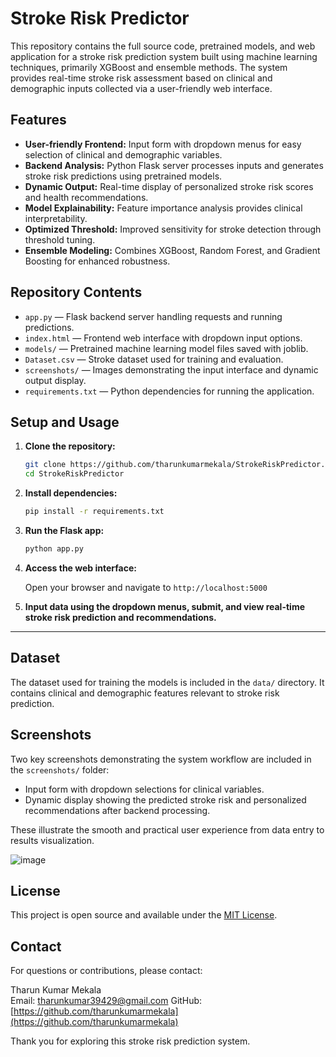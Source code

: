 
# Stroke Risk Predictor

This repository contains the full source code, pretrained models, and web application for a stroke risk prediction system built using machine learning techniques, primarily XGBoost and ensemble methods. The system provides real-time stroke risk assessment based on clinical and demographic inputs collected via a user-friendly web interface.


## Features

- **User-friendly Frontend:** Input form with dropdown menus for easy selection of clinical and demographic variables.
- **Backend Analysis:** Python Flask server processes inputs and generates stroke risk predictions using pretrained models.
- **Dynamic Output:** Real-time display of personalized stroke risk scores and health recommendations.
- **Model Explainability:** Feature importance analysis provides clinical interpretability.
- **Optimized Threshold:** Improved sensitivity for stroke detection through threshold tuning.
- **Ensemble Modeling:** Combines XGBoost, Random Forest, and Gradient Boosting for enhanced robustness.


## Repository Contents

- `app.py` — Flask backend server handling requests and running predictions.
- `index.html` — Frontend web interface with dropdown input options.
- `models/` — Pretrained machine learning model files saved with joblib.
- `Dataset.csv` — Stroke dataset used for training and evaluation.
- `screenshots/` — Images demonstrating the input interface and dynamic output display.
- `requirements.txt` — Python dependencies for running the application.

## Setup and Usage

1. **Clone the repository:**

   ```bash
   git clone https://github.com/tharunkumarmekala/StrokeRiskPredictor.git
   cd StrokeRiskPredictor
   ```

2. **Install dependencies:**

   ```bash
   pip install -r requirements.txt
   ```

3. **Run the Flask app:**

   ```bash
   python app.py
   ```

4. **Access the web interface:**

   Open your browser and navigate to `http://localhost:5000`

5. **Input data using the dropdown menus, submit, and view real-time stroke risk prediction and recommendations.**

---

## Dataset

The dataset used for training the models is included in the `data/` directory. It contains clinical and demographic features relevant to stroke risk prediction.


## Screenshots

Two key screenshots demonstrating the system workflow are included in the `screenshots/` folder:

- Input form with dropdown selections for clinical variables.
- Dynamic display showing the predicted stroke risk and personalized recommendations after backend processing.

These illustrate the smooth and practical user experience from data entry to results visualization.

![image](https://github.com/user-attachments/assets/063f4195-e278-4592-8b86-08dab7a8b6c8)


## License

This project is open source and available under the [MIT License](LICENSE).


## Contact

For questions or contributions, please contact:

Tharun Kumar Mekala  
Email: tharunkumar39429@gmail.com 
GitHub: [https://github.com/tharunkumarmekala](https://github.com/tharunkumarmekala)


Thank you for exploring this stroke risk prediction system.
